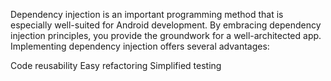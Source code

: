 Dependency injection is an important programming method that is especially well-suited for Android development. By embracing dependency injection principles, you provide the groundwork for a well-architected app.
Implementing dependency injection offers several advantages:

Code reusability
Easy refactoring
Simplified testing
